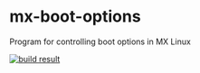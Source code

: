 # mx-boot-options
Program for controlling boot options in MX Linux

[![build result](https://build.opensuse.org/projects/home:mx-packaging/packages/mx-boot-options/badge.svg?type=default)](https://software.opensuse.org//download.html?project=home%3Amx-packaging&mx-boot-options)
